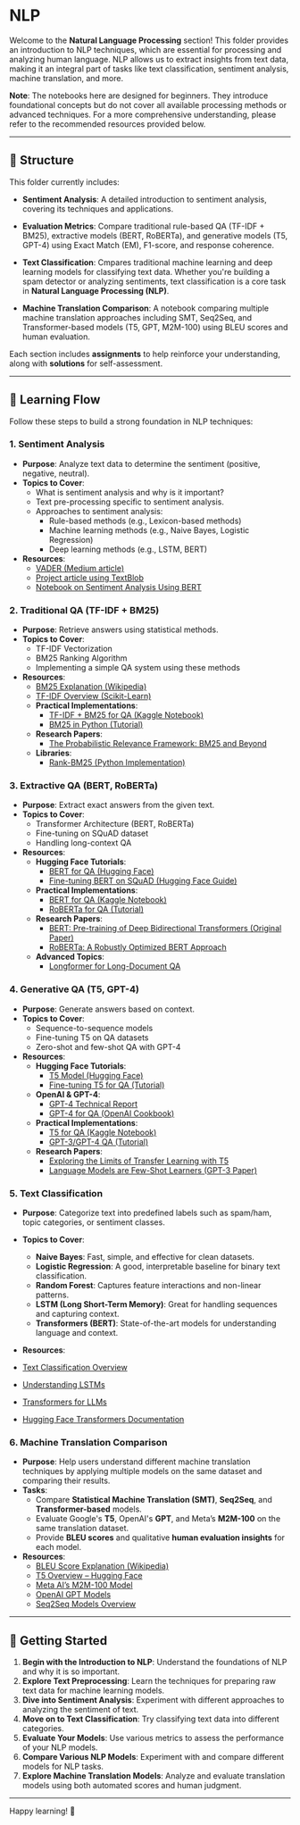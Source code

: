 # NLP

Welcome to the **Natural Language Processing** section! This folder provides an introduction to NLP techniques, which are essential for processing and analyzing human language. NLP allows us to extract insights from text data, making it an integral part of tasks like text classification, sentiment analysis, machine translation, and more.

**Note**: The notebooks here are designed for beginners. They introduce foundational concepts but do not cover all available processing methods or advanced techniques. For a more comprehensive understanding, please refer to the recommended resources provided below.

---

## 📂 Structure

This folder currently includes:

- **Sentiment Analysis**: A detailed introduction to sentiment analysis, covering its techniques and applications.
- **Evaluation Metrics**: Compare traditional rule-based QA (TF-IDF + BM25), extractive models (BERT, RoBERTa), and generative models (T5, GPT-4) using Exact Match (EM), F1-score, and response coherence.
- **Text Classification**: Cmpares traditional machine learning and deep learning models for classifying text data. Whether you're building a spam detector or analyzing sentiments, text classification is a core task in **Natural Language Processing (NLP)**.

- **Machine Translation Comparison**: A notebook comparing multiple machine translation approaches including SMT, Seq2Seq, and Transformer-based models (T5, GPT, M2M-100) using BLEU scores and human evaluation.

Each section includes **assignments** to help reinforce your understanding, along with **solutions** for self-assessment.

---

## 🔗 Learning Flow

Follow these steps to build a strong foundation in NLP techniques:


### 1. **Sentiment Analysis**
   - **Purpose**: Analyze text data to determine the sentiment (positive, negative, neutral).
   - **Topics to Cover**:
     - What is sentiment analysis and why is it important?
     - Text pre-processing specific to sentiment analysis.
     - Approaches to sentiment analysis:
       - Rule-based methods (e.g., Lexicon-based methods)
       - Machine learning methods (e.g., Naive Bayes, Logistic Regression)
       - Deep learning methods (e.g., LSTM, BERT)
   - **Resources**:
     - [VADER (Medium article)](https://medium.com/@rslavanyageetha/vader-a-comprehensive-guide-to-sentiment-analysis-in-python-c4f1868b0d2e)
     - [Project article using TextBlob](https://medium.com/@qudrohbidemi/sentiment-analysis-project-using-textblob-216d3fe119fc)
     - [Notebook on Sentiment Analysis Using BERT](https://www.kaggle.com/code/prakharrathi25/sentiment-analysis-using-bert)

### 2. **Traditional QA (TF-IDF + BM25)**
   - **Purpose**: Retrieve answers using statistical methods.
   - **Topics to Cover**:
     - TF-IDF Vectorization
     - BM25 Ranking Algorithm
     - Implementing a simple QA system using these methods
   - **Resources**:
     - [BM25 Explanation (Wikipedia)](https://en.wikipedia.org/wiki/Okapi_BM25)
     - [TF-IDF Overview (Scikit-Learn)](https://scikit-learn.org/stable/modules/feature_extraction.html#tfidf-term-weighting)
     - **Practical Implementations**:
       - [TF-IDF + BM25 for QA (Kaggle Notebook)](https://www.kaggle.com/code/lykin22/tf-idf-and-bm25-for-document-retrieval)
       - [BM25 in Python (Tutorial)](https://towardsdatascience.com/how-to-implement-bm25-in-python-7f39e00a9bf3)
     - **Research Papers**:
       - [The Probabilistic Relevance Framework: BM25 and Beyond](https://www.cl.cam.ac.uk/techreports/UCAM-CL-TR-446.pdf)
     - **Libraries**:
       - [Rank-BM25 (Python Implementation)](https://pypi.org/project/rank-bm25/)

### 3. **Extractive QA (BERT, RoBERTa)**
   - **Purpose**: Extract exact answers from the given text.
   - **Topics to Cover**:
     - Transformer Architecture (BERT, RoBERTa)
     - Fine-tuning on SQuAD dataset
     - Handling long-context QA
   - **Resources**:
     - **Hugging Face Tutorials**:
       - [BERT for QA (Hugging Face)](https://huggingface.co/transformers/model_doc/bert.html)
       - [Fine-tuning BERT on SQuAD (Hugging Face Guide)](https://huggingface.co/transformers/custom_datasets.html#question-answering-with-squad-2-0)
     - **Practical Implementations**:
       - [BERT for QA (Kaggle Notebook)](https://www.kaggle.com/code/abhinand05/bert-for-humans-tutorial-baseline)
       - [RoBERTa for QA (Tutorial)](https://towardsdatascience.com/question-answering-with-roberta-and-bert-c7e6f5a6e0a8)
     - **Research Papers**:
       - [BERT: Pre-training of Deep Bidirectional Transformers (Original Paper)](https://arxiv.org/abs/1810.04805)
       - [RoBERTa: A Robustly Optimized BERT Approach](https://arxiv.org/abs/1907.11692)
     - **Advanced Topics**:
       - [Longformer for Long-Document QA](https://arxiv.org/abs/2004.05150)

### 4. **Generative QA (T5, GPT-4)**
   - **Purpose**: Generate answers based on context.
   - **Topics to Cover**:
     - Sequence-to-sequence models
     - Fine-tuning T5 on QA datasets
     - Zero-shot and few-shot QA with GPT-4
   - **Resources**:
     - **Hugging Face Tutorials**:
       - [T5 Model (Hugging Face)](https://huggingface.co/transformers/model_doc/t5.html)
       - [Fine-tuning T5 for QA (Tutorial)](https://towardsdatascience.com/fine-tuning-t5-for-question-answering-7b6a8e62a271)
     - **OpenAI & GPT-4**:
       - [GPT-4 Technical Report](https://openai.com/research/gpt-4)
       - [GPT-4 for QA (OpenAI Cookbook)](https://github.com/openai/openai-cookbook/blob/main/examples/Question_answering_using_embeddings.ipynb)
     - **Practical Implementations**:
       - [T5 for QA (Kaggle Notebook)](https://www.kaggle.com/code/abhinand05/t5-for-question-generation-pytorch)
       - [GPT-3/GPT-4 QA (Tutorial)](https://towardsdatascience.com/question-answering-with-gpt-3-5-and-gpt-4-a-comparison-4f2a8b4f9a4e)
     - **Research Papers**:
       - [Exploring the Limits of Transfer Learning with T5](https://arxiv.org/abs/1910.10683)
       - [Language Models are Few-Shot Learners (GPT-3 Paper)](https://arxiv.org/abs/2005.14165)

### 5. **Text Classification**
   - **Purpose**: Categorize text into predefined labels such as spam/ham, topic categories, or sentiment classes.
   - **Topics to Cover**:
      - **Naive Bayes**: Fast, simple, and effective for clean datasets.
      - **Logistic Regression**: A good, interpretable baseline for binary text classification.
      - **Random Forest**: Captures feature interactions and non-linear patterns.
      - **LSTM (Long Short-Term Memory)**: Great for handling sequences and capturing context.
      - **Transformers (BERT)**: State-of-the-art models for understanding language and context.

   - **Resources**:
- [Text Classification Overview ](https://levity.ai/blog/text-classification)
- [Understanding LSTMs ](https://colah.github.io/posts/2015-08-Understanding-LSTMs/)
- [Transformers for LLMs ](https://medium.com/@jimwang3589/what-are-the-different-transformers-for-llms-like-bert-chatgpt-and-google-flan-t5-2a52f4dd132f)
- [Hugging Face Transformers Documentation](https://huggingface.co/docs/transformers/en/tasks/sequence_classification)

### 6. **Machine Translation Comparison**
- **Purpose**: Help users understand different machine translation techniques by applying multiple models on the same dataset and comparing their results.
- **Tasks**:
  - Compare **Statistical Machine Translation (SMT)**, **Seq2Seq**, and **Transformer-based** models.
  - Evaluate Google's **T5**, OpenAI's **GPT**, and Meta’s **M2M-100** on the same translation dataset.
  - Provide **BLEU scores** and qualitative **human evaluation insights** for each model.
- **Resources**:
  - [BLEU Score Explanation (Wikipedia)](https://en.wikipedia.org/wiki/BLEU)
  - [T5 Overview – Hugging Face](https://huggingface.co/transformers/model_doc/t5.html)
  - [Meta AI’s M2M-100 Model](https://ai.facebook.com/blog/m2m-100-open-and-multilingual-machine-translation/)
  - [OpenAI GPT Models](https://platform.openai.com/docs/guides/gpt)
  - [Seq2Seq Models Overview](https://machinelearningmastery.com/encoder-decoder-attention-sequence-to-sequence-prediction-keras/)

---

## 🏁 Getting Started

1. **Begin with the Introduction to NLP**: Understand the foundations of NLP and why it is so important.
2. **Explore Text Preprocessing**: Learn the techniques for preparing raw text data for machine learning models.
3. **Dive into Sentiment Analysis**: Experiment with different approaches to analyzing the sentiment of text.
4. **Move on to Text Classification**: Try classifying text data into different categories.
5. **Evaluate Your Models**: Use various metrics to assess the performance of your NLP models.
6. **Compare Various NLP Models**: Experiment with and compare different models for NLP tasks.
7. **Explore Machine Translation Models**: Analyze and evaluate translation models using both automated scores and human judgment.

---

Happy learning! 🚀  
